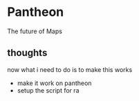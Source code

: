 # Pantheon

The future of Maps

## thoughts 

now what i need to do is to make this works


- make it work on pantheon
- setup the script for ra 
